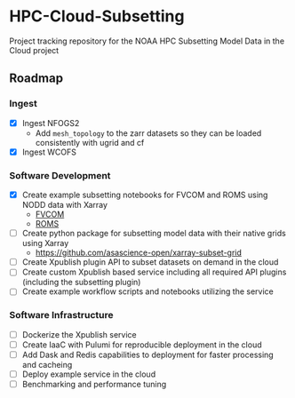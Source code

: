 # HPC-Cloud-Subsetting
Project tracking repository for the NOAA HPC Subsetting Model Data in the Cloud project


## Roadmap
### Ingest
- [x] Ingest NFOGS2
   * Add `mesh_topology` to the zarr datasets so they can be loaded consistently with ugrid and cf
- [x] Ingest WCOFS

### Software Development
- [x] Create example subsetting notebooks for FVCOM and ROMS using NODD data with Xarray
    * [FVCOM](https://github.com/mpiannucci/ocean-notebooks/blob/main/ngofs2_best_subset.ipynb)
    * [ROMS](https://github.com/mpiannucci/ocean-notebooks/blob/main/wcofs_best_subset.ipynb)
- [ ] Create python package for subsetting model data with their native grids using Xarray
    * https://github.com/asascience-open/xarray-subset-grid
- [ ] Create Xpublish plugin API to subset datasets on demand in the cloud
- [ ] Create custom Xpublish based service including all required API plugins (including the subsetting plugin)
- [ ] Create example workflow scripts and notebooks utilizing the service

### Software Infrastructure
- [ ] Dockerize the Xpublish service
- [ ] Create IaaC with Pulumi for reproducible deployment in the cloud
- [ ] Add Dask and Redis capabilities to deployment for faster processing and cacheing
- [ ] Deploy example service in the cloud
- [ ] Benchmarking and performance tuning
